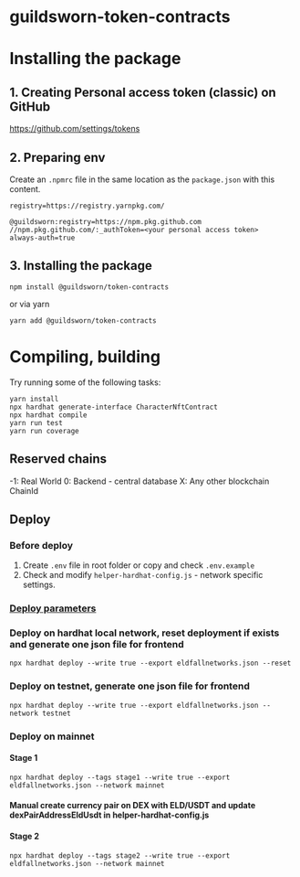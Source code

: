 # guildsworn-token-contracts


# Installing the package
## 1. Creating Personal access token (classic) on GitHub
https://github.com/settings/tokens
## 2. Preparing env
Create an `.npmrc` file in the same location as the `package.json` with this content.
```
registry=https://registry.yarnpkg.com/

@guildsworn:registry=https://npm.pkg.github.com
//npm.pkg.github.com/:_authToken=<your personal access token>
always-auth=true

```
## 3. Installing the package
```shell
npm install @guildsworn/token-contracts
```
or via yarn
```shell
yarn add @guildsworn/token-contracts
```

# Compiling, building
Try running some of the following tasks:

```shell
yarn install
npx hardhat generate-interface CharacterNftContract
npx hardhat compile
yarn run test
yarn run coverage
```

## Reserved chains
-1: Real World
0: Backend - central database
X: Any other blockchain ChainId

## Deploy
### Before deploy
1. Create `.env` file in root folder or copy and check `.env.example`
2. Check and modify `helper-hardhat-config.js` - network specific settings.

### [Deploy parameters](https://github.com/wighawag/hardhat-deploy#1-hardhat-deploy)

### Deploy on hardhat local network, reset deployment if exists and generate one json file for frontend 
```shell
npx hardhat deploy --write true --export eldfallnetworks.json --reset
```

### Deploy on testnet, generate one json file for frontend
```shell
npx hardhat deploy --write true --export eldfallnetworks.json --network testnet
```

### Deploy on mainnet
#### Stage 1
```shell
npx hardhat deploy --tags stage1 --write true --export eldfallnetworks.json --network mainnet
```
#### Manual create currency pair on DEX with ELD/USDT and update dexPairAddressEldUsdt in helper-hardhat-config.js
#### Stage 2
```shell
npx hardhat deploy --tags stage2 --write true --export eldfallnetworks.json --network mainnet
```
